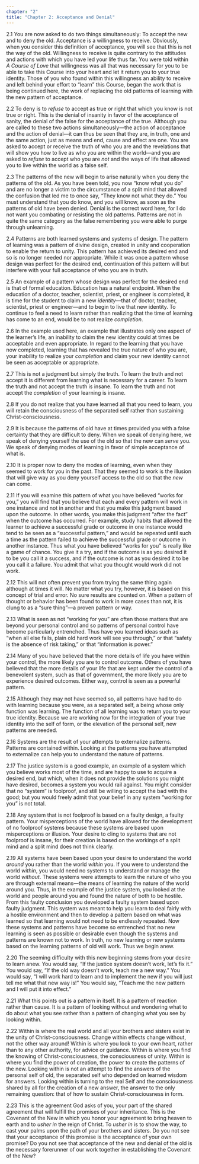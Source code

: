 ```yaml
---
chapter: "2"
title: "Chapter 2: Acceptance and Denial"
---
```


2.1 You are now asked to do two things simultaneously: To accept the new
and to deny the old. Acceptance is a willingness to receive. Obviously,
when you consider this definition of acceptance, you will see that this
is not the way of the old. Willingness to receive is quite contrary to
the attitudes and actions with which you have led your life thus far.
You were told within *A Course of Love* that willingness was all that was
necessary for you to be able to take this Course into your heart and let
it return you to your true identity. Those of you who found within this
willingness an ability to receive and left behind your effort to “learn”
this Course, began the work that is being continued here, the work of
replacing the old patterns of learning with the new pattern of
acceptance. 

2.2 To deny is to *refuse* to accept as true or right that which you know
is not true or right. This is the denial of insanity in favor of the
acceptance of sanity, the denial of the false for the acceptance of the
true. Although you are called to these two actions simultaneously—the
action of acceptance and the action of denial—it can thus be seen that
they are, in truth, one and the same action, just as means and end,
cause and effect are one. You are asked to accept or receive the truth
of who you are and the revelations that will show you how to live as who
you are within the world—and you are asked to *refuse* to accept who you
are *not* and the ways of life that allowed you to live within the world
as a false self. 

2.3 The patterns of the new will begin to arise naturally when you deny
the patterns of the old. As you have been told, you now “know what you
do” and are no longer a victim to the circumstance of a split mind that
allowed the confusion that led me to once say, “They know not what they
do.” You must understand that you do know, and you will know, as soon as
the patterns of old have been denied. Denial is the correct word here,
for I do not want you combating or resisting the old patterns. Patterns
are not in quite the same category as the false remembering you were
able to purge through unlearning. 

2.4 Patterns are both learned systems and systems of design.  The
pattern of learning was a pattern of divine design, created in unity and
cooperation to enable the return to unity. This pattern has achieved its
desired end and so is no longer needed nor appropriate. While it was
once a pattern whose design was perfect for the desired end,
continuation of this pattern will but interfere with your full
acceptance of who you are in truth. 

2.5 An example of a pattern whose design was perfect for the desired end
is that of formal education.  Education has a natural endpoint. When the
education of a doctor, teacher, scientist, priest, or engineer is
completed, it is time for the student to claim a new *identity*—that of
doctor, teacher, scientist, priest or engineer—and to begin to live that
new identity. To continue to feel a need to learn rather than realizing
that the time of learning has come to an end, would be to not realize
*completion*. 

2.6 In the example used here, an example that illustrates only one
aspect of the learner’s life, an inability to claim the new identity
could at times be acceptable and even appropriate. In regard to the
learning that you have now completed, learning that has revealed the
true nature of who you are, your inability to realize your *completion*
and claim your new identity cannot be seen as acceptable or appropriate. 

2.7 This is not a judgment but simply the truth. To learn the truth and
not accept it is different from learning what is necessary for a career.
To learn the truth and not accept the truth is insane. To learn the
truth and not accept the *completion* of your learning is insane. 

2.8 If you do not realize that you have learned all that you need to
learn, you will retain the consciousness of the separated self rather
than sustaining Christ-consciousness. 

2.9 It is because the patterns of old have at times provided you with a
false certainty that they are difficult to deny.  When we speak of
denying here, we speak of denying yourself the use of the old so that
the new can *serve* you. We speak of denying modes of learning in favor of
simple acceptance of what is. 

2.10 It is proper now to deny the modes of learning, even when they
seemed to work for you in the past. That they seemed to work is the
illusion that will give way as you deny yourself access to the old so
that the *new* can come. 

2.11 If you will examine this pattern of what you have believed “works
for you,” you will find that you believe that each and every pattern
will work in one instance and not in another and that you make this
judgment based upon the outcome. In other words, you make this judgment
“after the fact” when the outcome has occurred. For example, study
habits that allowed the learner to achieve a successful grade or outcome
in one instance would tend to be seen as a “successful pattern,” and
would be repeated until such a time as the pattern failed to achieve the
successful grade or outcome in another instance. Thus what you have
believed “works for you” is really like a game of chance. You give it a
try, and if the outcome is as you desired it to be you call it a
success, and if the outcome is not as you desired it to be you call it a
failure. You admit that what you thought would work did not work. 

2.12 This will not often prevent you from trying the same thing again
although at times it will.  No matter what you try, however, it is based
on this concept of trial and error. No sure results are counted on. When
a pattern of thought or behavior has been found to work in more cases
than not, it is clung to as a “sure thing”—a proven pattern or way. 

2.13 What is seen as not “working for you” are often those matters that
are beyond your personal control and so patterns of personal control
have become particularly entrenched. Thus have you learned ideas such as
“when all else fails, plain old hard work will see you through,” or that
“safety is the absence of risk taking,” or that “information is power.” 

2.14 Many of you have believed that the more details of life you have
within your control, the more likely you are to control outcome. Others
of you have believed that the more details of your life that are kept
under the control of a benevolent system, such as that of government,
the more likely you are to experience desired outcomes. Either way,
control is seen as a powerful pattern.  

2.15 Although they may not have seemed so, all patterns have had to do
with learning because you were, as a separated self, a being whose only
function was learning. The function of all learning was to return you to
your true identity. Because we are working now for the integration of
your true identity into the self of form, or the elevation of the
personal self, new patterns are needed.

2.16 Systems are the result of your attempts to externalize patterns.
Patterns are contained within. Looking at the patterns you have
attempted to externalize can help you to understand the nature of
patterns. 

2.17 The justice system is a good example, an example of a system which
you believe works most of the time, and are happy to use to acquire a
desired end, but which, when it does not provide the solutions you might
have desired, becomes a system you would rail against. You might
consider that no “system” is foolproof, and still be willing to accept
the bad with the good; but you would freely admit that your belief in
any system “working for you” is not total. 

2.18 Any system that is not foolproof is based on a faulty design, a
faulty pattern. Your misperceptions of the world have allowed for the
development of no foolproof systems because these systems are based upon
misperceptions or illusion. Your desire to cling to systems that are not
foolproof is insane, for their creation is based on the workings of a
split mind and a split mind does not think clearly. 

2.19 All systems have been based upon your desire to understand the
world *around* you rather than the world *within* you. If you were to
understand the world *within*, you would need no systems to understand or
manage the world *without*. These systems were attempts to learn the
nature of who you are through external means—the means of learning the
nature of the world around you. Thus, in the example of the justice
system, you looked at the world and people around you and found the
nature of both to be hostile. From this faulty conclusion you developed
a faulty system based upon faulty judgment.  This system was meant to
help you learn to deal fairly with a hostile environment and then to
develop a pattern based on what was learned so that learning would not
need to be endlessly repeated. Now these systems and patterns have
become so entrenched that no new learning is seen as possible or
desirable even though the systems and patterns are known not to work. In
truth, no new learning or new systems based on the learning patterns of
old will work. Thus we begin anew. 

2.20 The seeming difficulty with this new beginning stems from your
desire to learn anew.  You would say, “If the justice system doesn’t
work, let’s fix it.” You would say, “If the old way doesn’t work, teach
me a new way.” You would say, “I will work hard to learn and to
implement the new if you will just tell me what that new way is!” You
would say, “Teach me the new pattern and I will put it into effect.” 

2.21 What this points out is a pattern in itself. It is a pattern of
reaction rather than cause. It is a pattern of looking without and
wondering what to do about what you see rather than a pattern of
changing what you see by looking within.

2.22 Within is where the real world and all your brothers and sisters
exist in the unity of Christ-consciousness. Change within effects change
without, not the other way around! Within is where you look to your own
heart, rather than to any other authority, for advice or guidance.
Within is where you find the knowing of Christ-consciousness, the
consciousness of unity. Within is where you find the power of creation,
the power to create the patterns of the new. Looking within is not an
attempt to find the answers of the personal self of old, the separated
self who depended on learned wisdom for answers. Looking within is
turning to the real Self and the consciousness shared by all for the
creation of a new answer, the answer to the only remaining question:
that of how to sustain Christ-consciousness in form. 

2.23 This is the agreement God asks of you, your part of the shared
agreement that will fulfill the promises of your inheritance. This is
the Covenant of the New in which you honor your agreement to bring
heaven to earth and to *usher in* the reign of Christ. To *usher in* is to
show the way, to cast your palms upon the path of your brothers and
sisters. Do you not see that your acceptance of this promise is the
acceptance of your own promise? Do you not see that acceptance of the
new and denial of the old is the necessary forerunner of our work
together in establishing the Covenant of the New?

